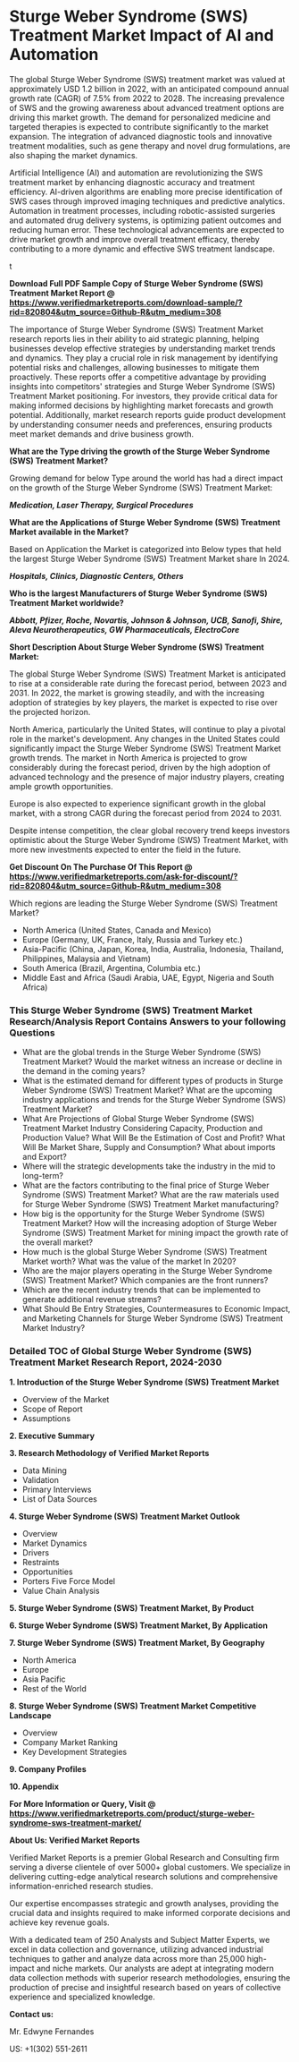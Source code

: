 <meta name="title" content="Global  Sturge Weber Syndrome (SWS) Treatment Market Impact of AI and Automation"><meta name="description" content="  The global Sturge Weber Syndrome (SWS) treatment market was valued at approximately USD 1.2 billion in 2022, with an anticipated compound annual growth rate (CAGR) o"><meta name="title" content=" Sturge Weber Syndrome (SWS) Treatment Market Size, Share, Scope, Trends, Growth, Opportunities, Analysis, Forecast"> <h1>Sturge Weber Syndrome (SWS) Treatment Market Impact of AI and Automation</h1> <p>The global Sturge Weber Syndrome (SWS) treatment market was valued at approximately USD 1.2 billion in 2022, with an anticipated compound annual growth rate (CAGR) of 7.5% from 2022 to 2028. The increasing prevalence of SWS and the growing awareness about advanced treatment options are driving this market growth. The demand for personalized medicine and targeted therapies is expected to contribute significantly to the market expansion. The integration of advanced diagnostic tools and innovative treatment modalities, such as gene therapy and novel drug formulations, are also shaping the market dynamics.</p> <p>Artificial Intelligence (AI) and automation are revolutionizing the SWS treatment market by enhancing diagnostic accuracy and treatment efficiency. AI-driven algorithms are enabling more precise identification of SWS cases through improved imaging techniques and predictive analytics. Automation in treatment processes, including robotic-assisted surgeries and automated drug delivery systems, is optimizing patient outcomes and reducing human error. These technological advancements are expected to drive market growth and improve overall treatment efficacy, thereby contributing to a more dynamic and effective SWS treatment landscape.</p> t</p><p id="" class=""><strong>Download Full PDF Sample Copy of Sturge Weber Syndrome (SWS) Treatment Market Report @ <a href="https://www.verifiedmarketreports.com/download-sample/?rid=820804&utm_source=Github-R&utm_medium=308" target="_blank">https://www.verifiedmarketreports.com/download-sample/?rid=820804&utm_source=Github-R&utm_medium=308</a></strong></p><p>The importance of&nbsp;Sturge Weber Syndrome (SWS) Treatment Market research reports lies in their ability to aid strategic planning, helping businesses develop effective strategies by understanding market trends and dynamics. They play a crucial role in risk management by identifying potential risks and challenges, allowing businesses to mitigate them proactively. These reports offer a competitive advantage by providing insights into competitors' strategies and Sturge Weber Syndrome (SWS) Treatment Market positioning. For investors, they provide critical data for making informed decisions by highlighting market forecasts and growth potential. Additionally, market research reports guide product development by understanding consumer needs and preferences, ensuring products meet market demands and drive business growth.</p><p><strong>What are the&nbsp;Type driving the growth of the Sturge Weber Syndrome (SWS) Treatment Market?</strong></p><p id="" class="">Growing demand for below Type around the world has had a direct impact on the growth of the Sturge Weber Syndrome (SWS) Treatment Market:</p><em><strong>Medication, Laser Therapy, Surgical Procedures</strong></em></p><strong>What are the&nbsp;Applications&nbsp;of Sturge Weber Syndrome (SWS) Treatment Market available in the Market?</strong></p><p id="" class="">Based on Application the Market is categorized into Below types that held the largest Sturge Weber Syndrome (SWS) Treatment Market share In 2024.</p><em><strong>Hospitals, Clinics, Diagnostic Centers, Others</strong></em></p><strong>Who is the largest Manufacturers of Sturge Weber Syndrome (SWS) Treatment Market worldwide?</strong></p><p><em><strong>Abbott, Pfizer, Roche, Novartis, Johnson & Johnson, UCB, Sanofi, Shire, Aleva Neurotherapeutics, GW Pharmaceuticals, ElectroCore</strong></em></p><p id="" class=""><strong>Short Description About Sturge Weber Syndrome (SWS) Treatment Market:</strong></p><p>The global Sturge Weber Syndrome (SWS) Treatment Market is anticipated to rise at a considerable rate during the forecast period, between 2023 and 2031. In 2022, the market is growing steadily, and with the increasing adoption of strategies by key players, the market is expected to rise over the projected horizon.</p><p>North America, particularly the United States, will continue to play a pivotal role in the market's development. Any changes in the United States could significantly impact the Sturge Weber Syndrome (SWS) Treatment Market growth trends. The market in North America is projected to grow considerably during the forecast period, driven by the high adoption of advanced technology and the presence of major industry players, creating ample growth opportunities.</p><p>Europe is also expected to experience significant growth in the global market, with a strong CAGR during the forecast period from 2024 to 2031.</p><p>Despite intense competition, the clear global recovery trend keeps investors optimistic about the Sturge Weber Syndrome (SWS) Treatment Market, with more new investments expected to enter the field in the future.</p><p id="" class=""><strong>Get Discount On The Purchase Of This Report @ <a href="https://www.verifiedmarketreports.com/ask-for-discount/?rid=820804&utm_source=Github-R&utm_medium=308" target="_blank">https://www.verifiedmarketreports.com/ask-for-discount/?rid=820804&utm_source=Github-R&utm_medium=308</a></strong></p>Which regions are leading the Sturge Weber Syndrome (SWS) Treatment Market?</p><ul><li>North America (United States, Canada and Mexico)</li><li>Europe (Germany, UK, France, Italy, Russia and Turkey etc.)</li><li>Asia-Pacific (China, Japan, Korea, India, Australia, Indonesia, Thailand, Philippines, Malaysia and Vietnam)</li><li>South America (Brazil, Argentina, Columbia etc.)</li><li>Middle East and Africa (Saudi Arabia, UAE, Egypt, Nigeria and South Africa)</li></ul><h3 id="" class="">This Sturge Weber Syndrome (SWS) Treatment Market Research/Analysis Report Contains Answers to your following Questions</h3><ul><li>What are the global trends in the Sturge Weber Syndrome (SWS) Treatment Market? Would the market witness an increase or decline in the demand in the coming years?</li><li>What is the estimated demand for different types of products in Sturge Weber Syndrome (SWS) Treatment Market? What are the upcoming industry applications and trends for the Sturge Weber Syndrome (SWS) Treatment Market?</li><li>What Are Projections of Global Sturge Weber Syndrome (SWS) Treatment Market Industry Considering Capacity, Production and Production Value? What Will Be the Estimation of Cost and Profit? What Will Be Market Share, Supply and Consumption? What about imports and Export?</li><li>Where will the strategic developments take the industry in the mid to long-term?</li><li>What are the factors contributing to the final price of Sturge Weber Syndrome (SWS) Treatment Market? What are the raw materials used for Sturge Weber Syndrome (SWS) Treatment Market manufacturing?</li><li>How big is the opportunity for the Sturge Weber Syndrome (SWS) Treatment Market? How will the increasing adoption of Sturge Weber Syndrome (SWS) Treatment Market for mining impact the growth rate of the overall market?</li><li>How much is the global Sturge Weber Syndrome (SWS) Treatment Market worth? What was the value of the market In 2020?</li><li>Who are the major players operating in the Sturge Weber Syndrome (SWS) Treatment Market? Which companies are the front runners?</li><li>Which are the recent industry trends that can be implemented to generate additional revenue streams?</li><li>What Should Be Entry Strategies, Countermeasures to Economic Impact, and Marketing Channels for Sturge Weber Syndrome (SWS) Treatment Market Industry?</li></ul><h3 id="" class="">Detailed TOC of Global Sturge Weber Syndrome (SWS) Treatment Market Research Report, 2024-2030</h3><p id="" class=""><strong>1. Introduction of the Sturge Weber Syndrome (SWS) Treatment Market</strong></p><ul><li>Overview of the Market</li><li>Scope of Report</li><li>Assumptions</li></ul><p id="" class=""><strong>2. Executive Summary</strong></p><p id="" class=""><strong>3. Research Methodology of Verified Market Reports</strong></p><ul><li>Data Mining</li><li>Validation</li><li>Primary Interviews</li><li>List of Data Sources</li></ul><p id="" class=""><strong>4. Sturge Weber Syndrome (SWS) Treatment Market Outlook</strong></p><ul><li>Overview</li><li>Market Dynamics</li><li>Drivers</li><li>Restraints</li><li>Opportunities</li><li>Porters Five Force Model</li><li>Value Chain Analysis</li></ul><p id="" class=""><strong>5. Sturge Weber Syndrome (SWS) Treatment Market, By Product</strong></p><p id="" class=""><strong>6. Sturge Weber Syndrome (SWS) Treatment Market, By Application</strong></p><p id="" class=""><strong>7. Sturge Weber Syndrome (SWS) Treatment Market, By Geography</strong></p><ul><li>North America</li><li>Europe</li><li>Asia Pacific</li><li>Rest of the World</li></ul><p id="" class=""><strong>8. Sturge Weber Syndrome (SWS) Treatment Market Competitive Landscape</strong></p><ul><li>Overview</li><li>Company Market Ranking</li><li>Key Development Strategies</li></ul><p id="" class=""><strong>9. Company Profiles</strong></p><p id="" class=""><strong>10. Appendix</strong></p><p id="" class=""><strong>For More Information or Query, Visit @ <a href="https://www.verifiedmarketreports.com/product/sturge-weber-syndrome-sws-treatment-market/" target="_blank">https://www.verifiedmarketreports.com/product/sturge-weber-syndrome-sws-treatment-market/</a></strong></p><p id="" class=""><strong>About Us: Verified Market Reports</strong></p><p id="" class="">Verified Market Reports is a premier Global Research and Consulting firm serving a diverse clientele of over 5000+ global customers. We specialize in delivering cutting-edge analytical research solutions and comprehensive information-enriched research studies.</p><p id="" class="">Our expertise encompasses strategic and growth analyses, providing the crucial data and insights required to make informed corporate decisions and achieve key revenue goals.</p><p id="" class="">With a dedicated team of 250 Analysts and Subject Matter Experts, we excel in data collection and governance, utilizing advanced industrial techniques to gather and analyze data across more than 25,000 high-impact and niche markets. Our analysts are adept at integrating modern data collection methods with superior research methodologies, ensuring the production of precise and insightful research based on years of collective experience and specialized knowledge.</p><p id="" class=""><strong>Contact us:</strong></p><p id="" class="">Mr. Edwyne Fernandes</p><p id="" class="">US: +1(302) 551-2611</p>
